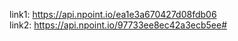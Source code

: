 link1: https://api.npoint.io/ea1e3a670427d08fdb06 <br>
link2: https://api.npoint.io/97733ee8ec42a3ecb5ee#
